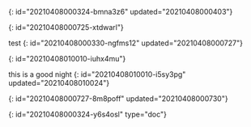 {: id="20210408000324-bmna3z6" updated="20210408000403"}

{: id="20210408000725-xtdwarl"}

test
{: id="20210408000330-ngfms12" updated="20210408000727"}

{: id="20210408010010-iuhx4mu"}

this is a good night
{: id="20210408010010-i5sy3pg" updated="20210408010024"}

{: id="20210408000727-8m8poff" updated="20210408000730"}


{: id="20210408000324-y6s4osl" type="doc"}
